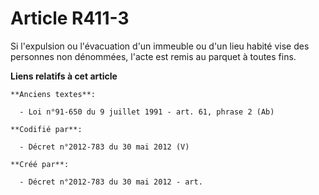 # Article R411-3

Si l'expulsion ou l'évacuation d'un immeuble ou d'un lieu habité vise des personnes non dénommées, l'acte est remis au
parquet à toutes fins.

**Liens relatifs à cet article**

	**Anciens textes**:

	  - Loi n°91-650 du 9 juillet 1991 - art. 61, phrase 2 (Ab)

	**Codifié par**:

	  - Décret n°2012-783 du 30 mai 2012 (V)

	**Créé par**:

	  - Décret n°2012-783 du 30 mai 2012 - art.
